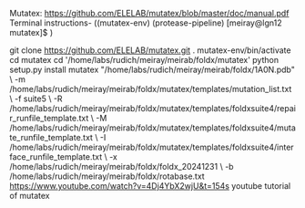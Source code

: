 Mutatex:
https://github.com/ELELAB/mutatex/blob/master/doc/manual.pdf 
Terminal instructions- ((mutatex-env) (protease-pipeline) [meiray@lgn12 mutatex]$ )

git clone https://github.com/ELELAB/mutatex.git
. mutatex-env/bin/activate
cd mutatex
cd  '/home/labs/rudich/meiray/meirab/foldx/mutatex'
python setup.py install
mutatex "/home/labs/rudich/meiray/meirab/foldx/1A0N.pdb" \ -m /home/labs/rudich/meiray/meirab/foldx/mutatex/templates/mutation_list.txt \ -f suite5 \ -R /home/labs/rudich/meiray/meirab/foldx/mutatex/templates/foldxsuite4/repair_runfile_template.txt \ -M /home/labs/rudich/meiray/meirab/foldx/mutatex/templates/foldxsuite4/mutate_runfile_template.txt \ -I /home/labs/rudich/meiray/meirab/foldx/mutatex/templates/foldxsuite4/interface_runfile_template.txt \ -x /home/labs/rudich/meiray/meirab/foldx/foldx_20241231 \ -b /home/labs/rudich/meiray/meirab/foldx/rotabase.txt
https://www.youtube.com/watch?v=4Dj4YbX2wjU&t=154s youtube tutorial of mutatex

